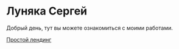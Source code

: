 

# Луняка Сергей

Добрый день, тут вы можете ознакомиться с моими работами.

[Простой лендинг](https://github.com/Lunyak/Lunyak.github.io/Lending_simple/ "Простой лендинг")



